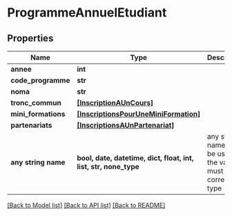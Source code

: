 # ProgrammeAnnuelEtudiant


## Properties
Name | Type | Description | Notes
------------ | ------------- | ------------- | -------------
**annee** | **int** |  | [optional] 
**code_programme** | **str** |  | [optional] 
**noma** | **str** |  | [optional] 
**tronc_commun** | [**[InscriptionAUnCours]**](InscriptionAUnCours.md) |  | [optional] 
**mini_formations** | [**[InscriptionsPourUneMiniFormation]**](InscriptionsPourUneMiniFormation.md) |  | [optional] 
**partenariats** | [**[InscriptionsAUnPartenariat]**](InscriptionsAUnPartenariat.md) |  | [optional] 
**any string name** | **bool, date, datetime, dict, float, int, list, str, none_type** | any string name can be used but the value must be the correct type | [optional]

[[Back to Model list]](../README.md#documentation-for-models) [[Back to API list]](../README.md#documentation-for-api-endpoints) [[Back to README]](../README.md)


